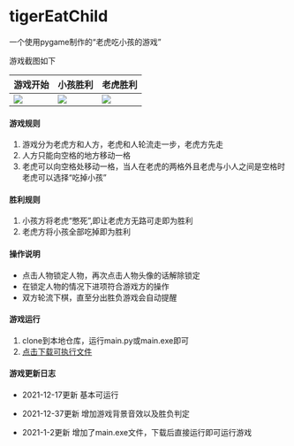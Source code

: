 # tigerEatChild
一个使用pygame制作的“老虎吃小孩的游戏”

游戏截图如下

            
            
|游戏开始|小孩胜利|老虎胜利|
|--|--|--|
| <img src="https://github.com/sanxiadaba/myPic/blob/master/img/%E5%90%83%E5%B0%8F%E5%AD%A92.png"> | <img src="https://github.com/sanxiadaba/myPic/blob/master/img/%E5%90%83%E5%B0%8F%E5%AD%A91.png"> |<img src="https://github.com/sanxiadaba/myPic/blob/master/img/%E8%80%81%E8%99%8E%E8%83%9C%E5%88%A9.png"> |
#### 游戏规则

1. 游戏分为老虎方和人方，老虎和人轮流走一步，老虎方先走
2. 人方只能向空格的地方移动一格
3. 老虎可以向空格处移动一格，当人在老虎的两格外且老虎与小人之间是空格时老虎可以选择“吃掉小孩”

#### 胜利规则

1. 小孩方将老虎“憋死”,即让老虎方无路可走即为胜利
2. 老虎方将小孩全部吃掉即为胜利

#### 操作说明

- 点击人物锁定人物，再次点击人物头像的话解除锁定
- 在锁定人物的情况下进项符合游戏方的操作
- 双方轮流下棋，直至分出胜负游戏会自动提醒

#### 游戏运行

1. clone到本地仓库，运行main.py或main.exe即可
2. [点击下载可执行文件](https://finisky.github.io/2019/10/15/twocolumnpic/)

#### 游戏更新日志

- 2021-12-17更新   基本可运行

- 2021-12-37更新   增加游戏背景音效以及胜负判定

- 2021-1-2更新 增加了main.exe文件，下载后直接运行即可运行游戏

    
